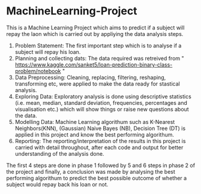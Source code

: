 # MachineLearning-Project

This is a Machine Learning Project which aims to predict if a subject will repay the laon which is carried out by appliying the data analysis steps.

1. Problem Statement: The first important step which is to analyse if a subject will repay his loan.
2. Planning and collecting dats: The data required was retreived from " https://www.kaggle.com/sanket5/loan-prediction-binary-class-problem/notebook "
3. Data Preprocessing: Cleaning, replacing, filtering, reshaping, transforming etc, were applied to make the data ready for stastical analysis.
4. Exploring Data: Exploratory analysis is done using descriptive statistics (i.e. mean, median, standard deviation, frequencies, percentages and visualisation etc.) which will show things or raise new questions about the data.
5. Modelling Data: Machine Learning algorithum such as K-Nearest Neighbors(KNN), (Gaussian) Naive Bayes (NB), Decision Tree (DT) is applied in this project and know the best performing algorithum.
6. Reporting: The reporting/interpretation of the results in this project is carried with detail throughout, after each code and output for better understanding of the analysis done.

The first 4 steps are done in phase 1 followed by 5 and 6 steps in phase 2 of the project and finally, a conclusion was made by analysing the best performing algorithum to predict the best possible outcome of whether a subject would repay back his loan or not.
